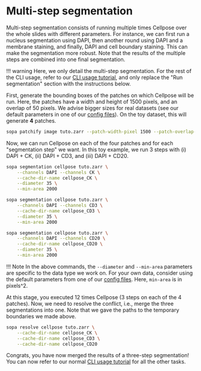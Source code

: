 # Multi-step segmentation

Multi-step segmentation consists of running multiple times Cellpose over the whole slides with different parameters. For instance, we can first run a nucleus segmentation using DAPI, then another round using DAPI and a membrane staining, and finally, DAPI and cell boundary staining. This can make the segmentation more robust. Note that the results of the multiple steps are combined into one final segmentation.

!!! warning
    Here, we only detail the multi-step segmentation. For the rest of the CLI usage, refer to our [CLI usage tutorial](../cli_usage), and only replace the "Run segmentation" section with the instructions below.

First, generate the bounding boxes of the patches on which Cellpose will be run. Here, the patches have a width and height of 1500 pixels, and an overlap of 50 pixels. We advise bigger sizes for real datasets (see our default parameters in one of our [config files](https://github.com/gustaveroussy/sopa/tree/master/workflow/config)). On the toy dataset, this will generate **4** patches.

```sh
sopa patchify image tuto.zarr --patch-width-pixel 1500 --patch-overlap-pixel 50
```

Now, we can run Cellpose on each of the four patches and for each "segmentation step" we want. In this toy example, we run 3 steps with (i) DAPI + CK, (ii) DAPI + CD3, and (iii) DAPI + CD20.

```sh
sopa segmentation cellpose tuto.zarr \
    --channels DAPI --channels CK \
    --cache-dir-name cellpose_CK \
    --diameter 35 \
    --min-area 2000

sopa segmentation cellpose tuto.zarr \
    --channels DAPI --channels CD3 \
    --cache-dir-name cellpose_CD3 \
    --diameter 35 \
    --min-area 2000

sopa segmentation cellpose tuto.zarr \
    --channels DAPI --channels CD20 \
    --cache-dir-name cellpose_CD20 \
    --diameter 35 \
    --min-area 2000
```

!!! Note
    In the above commands, the `--diameter` and `--min-area` parameters are specific to the data type we work on. For your own data, consider using the default parameters from one of our [config files](https://github.com/gustaveroussy/sopa/tree/master/workflow/config). Here, `min-area` is in pixels^2.

At this stage, you executed 12 times Cellpose (3 steps on each of the 4 patches). Now, we need to resolve the conflict, i.e., merge the three segmentations into one. Note that we gave the paths to the temporary boundaries we made above.
```sh
sopa resolve cellpose tuto.zarr \
    --cache-dir-name cellpose_CK \
    --cache-dir-name cellpose_CD3 \
    --cache-dir-name cellpose_CD20
```

Congrats, you have now merged the results of a three-step segmentation! You can now refer to our normal [CLI usage tutorial](../cli_usage) for all the other tasks.
